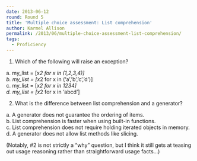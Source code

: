 ```yaml
---
date: 2013-06-12
round: Round 5
title: 'Multiple choice assessment: List comprehension'
author: Karmel Allison
permalink: /2013/06/multiple-choice-assessment-list-comprehension/
tags:
  - Proficiency
---
```

1. Which of the following will raise an exception?

a. my_list = [x*2 for x in (1,2,3,4)]  
b. my_list = [x*2 for x in (&#8216;a&#8217;,&#8217;b&#8217;,&#8217;c&#8217;,&#8217;d&#8217;)]  
c. my_list = [x*2 for x in 1234]  
d. my_list = [x*2 for x in &#8216;abcd&#8217;]

2. What is the difference between list comprehension and a generator?

a. A generator does not guarantee the ordering of items.  
b. List comprehension is faster when using built-in functions.  
c. List comprehension does not require holding iterated objects in memory.  
d. A generator does not allow list methods like slicing.

(Notably, #2 is not strictly a &#8220;why&#8221; question, but I think it still gets at teasing out usage reasoning rather than straightforward usage facts&#8230;)

